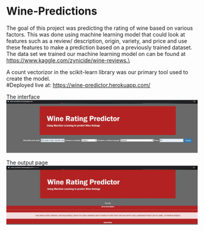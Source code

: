# Wine-Predictions
The goal of this project was predicting the rating of wine based on various factors. This was done using machine learning model that could look at features such as a review/ description, origin, variety, and price and use these features to make a prediction based on a previously trained dataset. The data set we trained our machine learning model on can be found at https://www.kaggle.com/zynicide/wine-reviews.\

A count vectorizor in the scikit-learn library was our primary tool used to create the model.\
#Deployed live at: https://wine-predictor.herokuapp.com/

The interface\
![](img/webfront.JPG)

The output page\
![](img/results.JPG)
